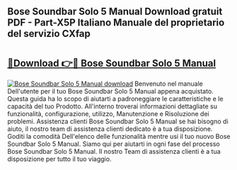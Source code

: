 ## Bose Soundbar Solo 5 Manual Download gratuit PDF - Part-X5P Italiano Manuale del proprietario del servizio CXfap

# <h2><a href="http://dfdxxdc.blite.top/?on=Bose+Soundbar+Solo+5+Manual">🔗Download 👉🔴 Bose Soundbar Solo 5 Manual</a></h2>

[![Bose Soundbar Solo 5 Manual download](https://i.imgur.com/lujVjoI.png)](http://dfdxxdc.blite.top/?on=Bose+Soundbar+Solo+5+Manual)
Benvenuto nel manuale Dell'utente per il tuo Bose Soundbar Solo 5 Manual appena acquistato. Questa guida ha lo scopo di aiutarti a padroneggiare le caratteristiche e le capacità del tuo Prodotto. All'interno troverai informazioni dettagliate su funzionalità, configurazione, utilizzo, Manutenzione e Risoluzione dei problemi. Assistenza clienti Bose Soundbar Solo 5 Manual se hai bisogno di aiuto, il nostro team di assistenza clienti dedicato è a tua disposizione. Goditi la comodità Dell'elenco delle funzionalità mentre usi il tuo nuovo Bose Soundbar Solo 5 Manual. Siamo qui per aiutarti in ogni fase del processo Bose Soundbar Solo 5 Manual. Il nostro Team di assistenza clienti è a tua disposizione per tutto il tuo viaggio.
